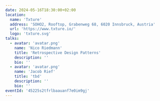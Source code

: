 ```yaml
---
date: 2024-05-16T18:30:00+02:00
location:
  name: 'Txture'
  address: 'SOHO2, Rooftop, Grabenweg 68, 6020 Innsbruck, Austria'
  url: 'https://www.txture.io/'
  logo: 'txture.svg'
talks:
  - avatar: 'avatar.png'
    name: 'Nico Riedmann'
    title: 'Retrospective Design Patterns'
    description: ''
    bio: ''
  - avatar: 'avatar.png'
    name: 'Jacob Rief'
    title: 'tbd'
    description: ''
    bio: ''
eventId: '45225s2tfrlbaauanf7e0im9gj'
---
```

